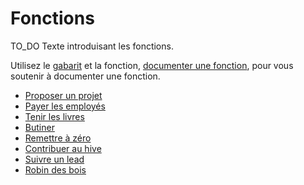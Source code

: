 # Fonctions

TO_DO Texte introduisant les fonctions.

Utilisez le [gabarit](./fonctions/gabarit.md) et la fonction, [documenter une fonction](./fonctions/documenter_une_fonction.md), pour vous soutenir à documenter une fonction.

- [Proposer un projet](./hive.projets/proposer_un_projet.md)
- [Payer les employés](./fonctions/payer_employes.md)
- [Tenir les livres](./fonctions/tenir_les_livres.md)
- [Butiner](./fonctions/butiner.md)
- [Remettre à zéro](./fonctions/remettre_a_zero.md)
- [Contribuer au hive](./fonctions/contribuer_au_hive.md)
- [Suivre un lead](./fonctions/suivre_un_lead.md)
- [Robin des bois](./fonctions/robin_des_bois.md)
